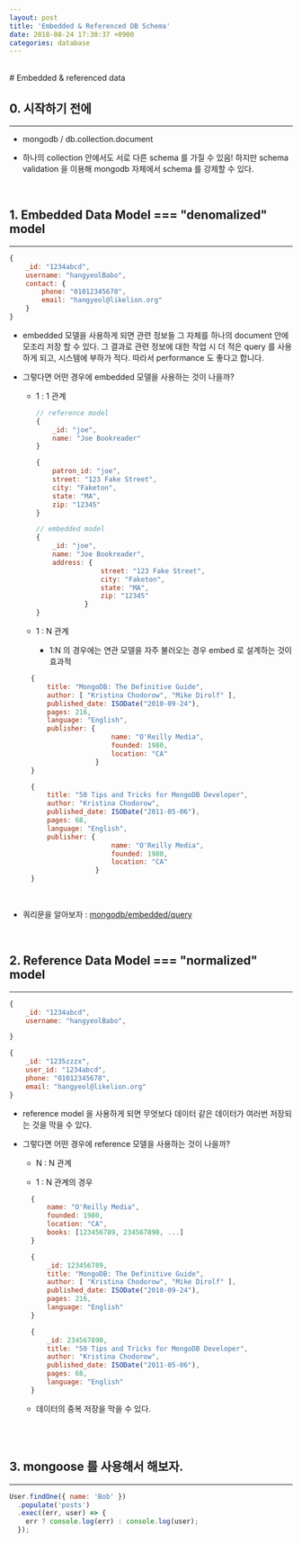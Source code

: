 ```yaml
---
layout: post
title: 'Embedded & Referenced DB Schema'
date: 2018-08-24 17:30:37 +0900
categories: database
---
```


<br>
# Embedded & referenced data

<br>

## 0. 시작하기 전에

---

- mongodb / db.collection.document

- 하나의 collection 안에서도 서로 다른 schema 를 가질 수 있음! 하지만 schema validation 을 이용해 mongodb 자체에서 schema 를 강제할 수 있다.

<br>

## 1. Embedded Data Model === "denomalized" model

---

```javascript
{
    _id: "1234abcd",
    username: "hangyeolBabo",
    contact: {
        phone: "01012345678",
        email: "hangyeol@likelion.org"
    }
}
```

- embedded 모델을 사용하게 되면 관련 정보들 그 자체를 하나의 document 안에 모조리 저장 할 수 있다. 그 결과로 관련 정보에 대한 작업 시 더 적은 query 를 사용하게 되고, 시스템에 부하가 적다. 따라서 performance 도 좋다고 합니다.

- 그렇다면 어떤 경우에 embedded 모델을 사용하는 것이 나을까?

  - 1 : 1 관계

    ```javascript
    // reference model
    {
        _id: "joe",
        name: "Joe Bookreader"
    }

    {
        patron_id: "joe",
        street: "123 Fake Street",
        city: "Faketon",
        state: "MA",
        zip: "12345"
    }
    ```

    ```javascript
    // embedded model
    {
        _id: "joe",
        name: "Joe Bookreader",
        address: {
                    street: "123 Fake Street",
                    city: "Faketon",
                    state: "MA",
                    zip: "12345"
                }
    }
    ```

  - 1 : N 관계
    - 1:N 의 경우에는 연관 모델을 자주 불러오는 경우 embed 로 설계하는 것이 효과적

  ```javascript
    {
        title: "MongoDB: The Definitive Guide",
        author: [ "Kristina Chodorow", "Mike Dirolf" ],
        published_date: ISODate("2010-09-24"),
        pages: 216,
        language: "English",
        publisher: {
                        name: "O'Reilly Media",
                        founded: 1980,
                        location: "CA"
                    }
    }

    {
        title: "50 Tips and Tricks for MongoDB Developer",
        author: "Kristina Chodorow",
        published_date: ISODate("2011-05-06"),
        pages: 68,
        language: "English",
        publisher: {
                        name: "O'Reilly Media",
                        founded: 1980,
                        location: "CA"
                    }
    }
  ```

<br>

- 쿼리문을 알아보자 : [mongodb/embedded/query](https://docs.mongodb.com/manual/tutorial/query-embedded-documents/#read-operations-embedded-documents)

<br>

## 2. Reference Data Model === "normalized" model

---

```javascript
{
    _id: "1234abcd",
    username: "hangyeolBabo",

}

{
    _id: "1235zzzx",
    user_id: "1234abcd",
    phone: "01012345678",
    email: "hangyeol@likelion.org"
}
```

- reference model 을 사용하게 되면 무엇보다 데이터 같은 데이터가 여러번 저장되는 것을 막을 수 있다.

- 그렇다면 어떤 경우에 reference 모델을 사용하는 것이 나을까?

  - N : N 관계

  - 1 : N 관계의 경우

  ```javascript
    {
        name: "O'Reilly Media",
        founded: 1980,
        location: "CA",
        books: [123456789, 234567890, ...]
    }

    {
        _id: 123456789,
        title: "MongoDB: The Definitive Guide",
        author: [ "Kristina Chodorow", "Mike Dirolf" ],
        published_date: ISODate("2010-09-24"),
        pages: 216,
        language: "English"
    }

    {
        _id: 234567890,
        title: "50 Tips and Tricks for MongoDB Developer",
        author: "Kristina Chodorow",
        published_date: ISODate("2011-05-06"),
        pages: 68,
        language: "English"
    }
  ```

  - 데이터의 중복 저장을 막을 수 있다.

<br><br>

## 3. mongoose 를 사용해서 해보자.

---

```javascript
User.findOne({ name: 'Bob' })
  .populate('posts')
  .exec((err, user) => {
    err ? console.log(err) : console.log(user);
  });
```
